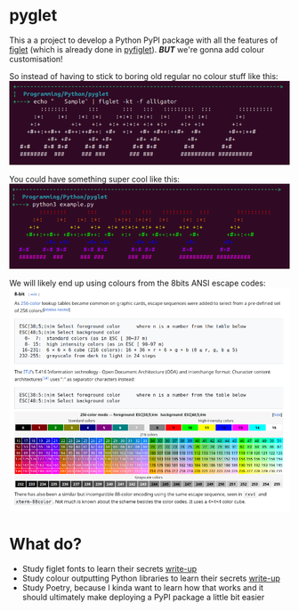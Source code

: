 # pyglet

This a a project to develop a Python PyPI package with all the features of [figlet](http://www.figlet.org/) (which is already done in [pyfiglet](https://pypi.org/project/pyfiglet/)). **_BUT_** we're gonna add colour customisation!

So instead of having to stick to boring old regular no colour stuff like this:  
![showing plain figlet](./README_IMGS/plain_figlet.png)

You could have something super cool like this:  
![showing colourful figlet](./README_IMGS/colourful_figlet.png)

We will likely end up using colours from the 8bits ANSI escape codes:  
![ANSI escape codes](./README_IMGS/8bit-colour-ref.png)

# What do?
* Study figlet fonts to learn their secrets [write-up](./Notes/figlet.md)
* Study colour outputting Python libraries to learn their secrets [write-up](./Notes/colour_output.md)
* Study Poetry, because I kinda want to learn how that works and it should ultimately make deploying a PyPI package a little bit easier